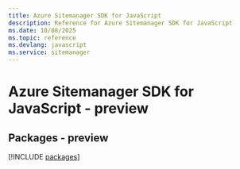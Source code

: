 ```yaml
---
title: Azure Sitemanager SDK for JavaScript
description: Reference for Azure Sitemanager SDK for JavaScript
ms.date: 10/08/2025
ms.topic: reference
ms.devlang: javascript
ms.service: sitemanager
---
```

# Azure Sitemanager SDK for JavaScript - preview
## Packages - preview
[!INCLUDE [packages](sitemanager-index.md)]
